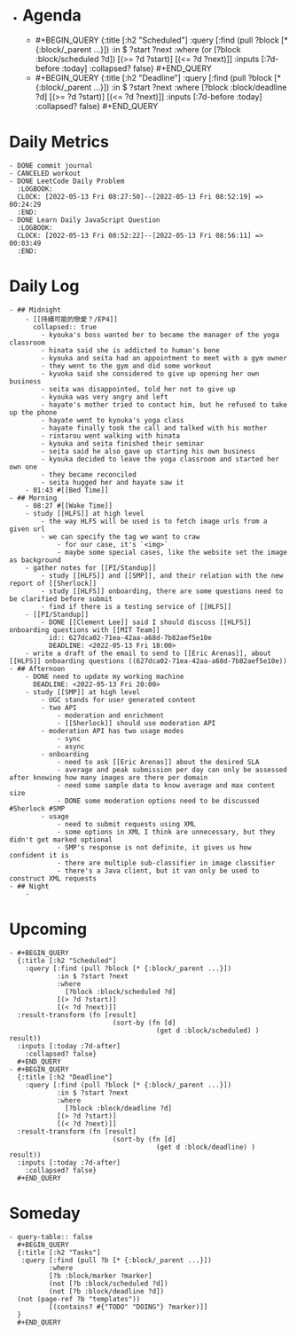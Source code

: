 - # Agenda
	- #+BEGIN_QUERY
	  {:title [:h2 "Scheduled"]
	    :query [:find (pull ?block [* {:block/_parent ...}])
	            :in $ ?start ?next
	            :where
	            (or
	              [?block :block/scheduled ?d])
	            [(>= ?d ?start)]
	            [(<= ?d ?next)]]
	  :inputs [:7d-before :today]
	    :collapsed? false}
	  #+END_QUERY
	- #+BEGIN_QUERY
	  {:title [:h2 "Deadline"]
	    :query [:find (pull ?block [* {:block/_parent ...}])
	            :in $ ?start ?next
	            :where
	              [?block :block/deadline ?d]
	            [(>= ?d ?start)]
	            [(<= ?d ?next)]]
	    :inputs [:7d-before :today]
	    :collapsed? false}
	  #+END_QUERY
# Daily Metrics
	- DONE commit journal
	- CANCELED workout
	- DONE LeetCode Daily Problem
	  :LOGBOOK:
	  CLOCK: [2022-05-13 Fri 08:27:50]--[2022-05-13 Fri 08:52:19] =>  00:24:29
	  :END:
	- DONE Learn Daily JavaScript Question
	  :LOGBOOK:
	  CLOCK: [2022-05-13 Fri 08:52:22]--[2022-05-13 Fri 08:56:11] =>  00:03:49
	  :END:
# Daily Log
	- ## Midnight
		- [[持續可能的戀愛？/EP4]]
		  collapsed:: true
			- kyouka's boss wanted her to became the manager of the yoga classroom
			- hinata said she is addicted to human's bone
			- kyouka and seita had an appointment to meet with a gym owner
			- they went to the gym and did some workout
			- kyuoka said she considered to give up opening her own business
			- seita was disappointed, told her not to give up
			- kyouka was very angry and left
			- hayate's mother tried to contact him, but he refused to take up the phone
			- hayate went to kyouka's yoga class
			- hayate finally took the call and talked with his mother
			- rintarou went walking with hinata
			- kyouka and seita finished their seminar
			- seita said he also gave up starting his own business
			- kyouka decided to leave the yoga classroom and started her own one
			- they became reconciled
			- seita hugged her and hayate saw it
		- 01:43 #[[Bed Time]]
	- ## Morning
		- 08:27 #[[Wake Time]]
		- study [[HLFS]] at high level
			- the way HLFS will be used is to fetch image urls from a given url
			- we can specify the tag we want to craw
				- for our case, it's `<img>`
				- maybe some special cases, like the website set the image as background
		- gather notes for [[PI/Standup]]
			- study [[HLFS]] and [[SMP]], and their relation with the new report of [[Sherlock]]
			- study [[HLFS]] onboarding, there are some questions need to be clarified before submit
			- find if there is a testing service of [[HLFS]]
		- [[PI/Standup]]
			- DONE [[Clement Lee]] said I should discuss [[HLFS]] onboarding questions with [[MIT Team]]
			  id:: 627dca02-71ea-42aa-a68d-7b82aef5e10e
			  DEADLINE: <2022-05-13 Fri 18:00>
		- write a draft of the email to send to [[Eric Arenas]], about [[HLFS]] onboarding questions ((627dca02-71ea-42aa-a68d-7b82aef5e10e))
	- ## Afternoon
		- DONE need to update my working machine
		  DEADLINE: <2022-05-13 Fri 20:00>
		- study [[SMP]] at high level
			- UGC stands for user generated content
			- two API
				- moderation and enrichment
				- [[Sherlock]] should use moderation API
			- moderation API has two usage modes
				- sync
				- async
			- onboarding
				- need to ask [[Eric Arenas]] about the desired SLA
				- average and peak submission per day can only be assessed after knowing how many images are there per domain
				- need some sample data to know average and max content size
				- DONE some moderation options need to be discussed #Sherlock #SMP
			- usage
				- need to submit requests using XML
				- some options in XML I think are unnecessary, but they didn't get marked optional
				- SMP's response is not definite, it gives us how confident it is
				- there are multiple sub-classifier in image classifier
				- there's a Java client, but it van only be used to construct XML requests
	- ## Night
		-
# Upcoming
	- #+BEGIN_QUERY
	  {:title [:h2 "Scheduled"]
	    :query [:find (pull ?block [* {:block/_parent ...}])
	            :in $ ?start ?next
	            :where
	              [?block :block/scheduled ?d]
	            [(> ?d ?start)]
	            [(< ?d ?next)]]
	  :result-transform (fn [result]
	                          (sort-by (fn [d]
	                                     (get d :block/scheduled) ) result))    
	  :inputs [:today :7d-after]
	    :collapsed? false}
	  #+END_QUERY
	- #+BEGIN_QUERY
	  {:title [:h2 "Deadline"]
	    :query [:find (pull ?block [* {:block/_parent ...}])
	            :in $ ?start ?next
	            :where
	              [?block :block/deadline ?d]
	            [(> ?d ?start)]
	            [(< ?d ?next)]]
	  :result-transform (fn [result]
	                          (sort-by (fn [d]
	                                     (get d :block/deadline) ) result))    
	  :inputs [:today :7d-after]
	    :collapsed? false}
	  #+END_QUERY
# Someday
	- query-table:: false
	  #+BEGIN_QUERY
	  {:title [:h2 "Tasks"]
	   :query [:find (pull ?b [* {:block/_parent ...}])
	          :where
	          [?b :block/marker ?marker]
	          (not [?b :block/scheduled ?d])
	          (not [?b :block/deadline ?d])
	  (not (page-ref ?b "templates"))
	          [(contains? #{"TODO" "DOING"} ?marker)]]
	  }
	  #+END_QUERY